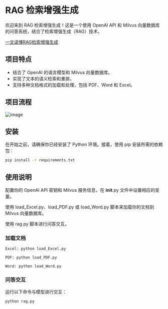 # RAG 检索增强生成

欢迎来到 RAG 检索增强生成！这是一个使用 OpenAI API 和 Milvus 向量数据库的问答系统，结合了检索增强生成（RAG）技术。

[一文读懂RAG检索增强生成](https://blog.csdn.net/m0_63743577/article/details/135588292?spm=1001.2014.3001.5502)

## 项目特点

- 结合了 OpenAI 的语言模型和 Milvus 向量数据库。
- 实现了文本的语义检索和重排。
- 支持多种文档格式的加载和处理，包括 PDF、Word 和 Excel。

## 项目流程
![image](https://github.com/Shy2593666979/RAG/assets/105286202/254f18ba-0bda-4eeb-96fd-2546c47b0087)


## 安装

在开始之前，请确保你已经安装了 Python 环境。接着，使用 pip 安装所需的依赖包：

```bash
pip install -r requirements.txt
```
## 使用说明
配置你的 OpenAI API 密钥和 Milvus 服务信息，在 __init__.py 文件中设置相应的变量。

使用 load_Excel.py、load_PDF.py 或 load_Word.py 脚本来加载你的文档到 Milvus 向量数据库。

使用 rag.py 脚本进行问答交互。
### 加载文档
```shell
Excel: python load_Excel.py

PDF: python load_PDF.py

Word: python load_Word.py

```
### 问答交互
运行以下命令与模型进行交互：
```python
python rag.py
```
